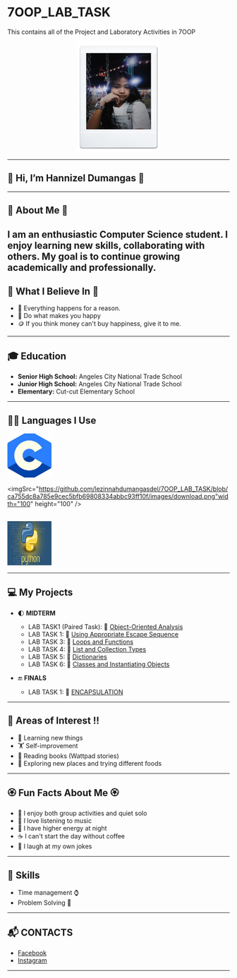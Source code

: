 # 7OOP_LAB_TASK
This contains all of the Project and Laboratory Activities in 7OOP

<p align="center">
  <img Src = "https://github.com/lezinnahdumangas-del/7OOP_LAB_TASK/blob/ca755dc8a785e9cec5bfb69808334abbc93ff10f/images/Messenger_creation_224F520D-88C4-4B14-BB4F-F762E5BAC568.jpeg"
  width="190" height="250" />
</p>

---


## 🥀 Hi, I’m Hannizel Dumangas 🥀

---

## 🎀 About Me 🎀 
I am an enthusiastic Computer Science student. I enjoy learning new skills, collaborating with others. My goal is to continue growing academically and professionally.
---

## 🌹 What I Believe In 🌹
- 🌱 Everything happens for a reason.
- 🎾 Do what makes you happy 
- 🪙 If you think money can't buy happiness, give it to me.

---

## 🎓 Education  
- **Senior High School:** Angeles City National Trade School  
- **Junior High School:** Angeles City National Trade School  
- **Elementary:** Cut-cut Elementary School 

---

## 👩‍💻 Languages I Use  
 <img Src = "https://github.com/lezinnahdumangas-del/7OOP_LAB_TASK/blob/ca755dc8a785e9cec5bfb69808334abbc93ff10f/images/download.jpeg" width="100" height="100" /> </p> <imgSrc="https://github.com/lezinnahdumangasdel/7OOP_LAB_TASK/blob/ca755dc8a785e9cec5bfb69808334abbc93ff10f/images/download.png"width="100" height="100" /> </p>  
 <img Src = "https://github.com/lezinnahdumangas-del/7OOP_LAB_TASK/blob/ca755dc8a785e9cec5bfb69808334abbc93ff10f/images/download (1).jpeg" width="100" height="100" />
</p>


---

## 💻 My Projects  
- 🌓 **MIDTERM**  
  - LAB TASK1 (Paired Task): 📂 [Object-Oriented Analysis](https://sg.docworkspace.com/d/sIGbF4v2GAoSO58cG)
  - LAB TASK 1: 📂 [Using Appropriate Escape Sequence](https://docs.google.com/document/d/1IEIrcqxIQLpouFQvMIa_5TucaH94VfcAno-2gPQwHWU/edit?pli=1&tab=t.0)
  - LAB TASK 3: 📂 [Loops and Functions](https://sg.docworkspace.com/d/sIJjF4v2GAr2P58cG)
  - LAB TASK 4: 📂 [List and Collection Types](https://sg.docworkspace.com/d/sIELF4v2GAqmR58cG)
  - LAB TASK 5: 📂 [Dictionaries](https://sg.docworkspace.com/d/sIK3F4v2GAr6U58cG)
  - LAB TASK 6: 📂 [Classes and Instantiating Objects](https://sg.docworkspace.com/d/sIDzF4v2GAsWV58cG)
  
- 🔚 **FINALS**
  - LAB TASK 1: 📂 [ENCAPSULATION](https://sg.docworkspace.com/d/sIKHF4v2GAu2X58cG)

---

## 🎯 Areas of Interest ‼️
- 🧮 Learning new things  
- 🏋️ Self-improvement  
- :closed_book: Reading books (Wattpad stories)
- 🦞 Exploring new places and trying different foods 
---

## 🏵️ Fun Facts About Me 🏵️
- 🎎 I enjoy both group activities and quiet solo 
- 🎸 I love listening to music  
- 🌃 I have higher energy at night
- ☕ I can't start the day without coffee
- 🤡 I laugh at my own jokes 

---

## 📌 Skills   
- Time management ⌚ 
- Problem Solving 🧮
  
---
## 📬 CONTACTS  
- [Facebook](https://www.facebook.com/honey.dmgs?mibextid=ZbWKwL)  
- [Instagram](https://www.instagram.com/ha_yahhh12?igsh=OTlzY283aGQ0dTFw)

---

